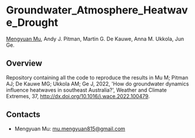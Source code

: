 # Groundwater_Atmosphere_Heatwave_Drought

[Mengyuan Mu](https://orcid.org/0000-0001-6517-5504), Andy J. Pitman, Martin G. De Kauwe, Anna M. Ukkola, Jun Ge.

## Overview

Repository containing all the code to reproduce the results in Mu M; Pitman AJ; De Kauwe MG; Ukkola AM; Ge J, 2022, 'How do groundwater dynamics influence heatwaves in southeast Australia?', Weather and Climate Extremes, 37, http://dx.doi.org/10.1016/j.wace.2022.100479.

## Contacts

- Mengyuan Mu: mu.mengyuan815@gmail.com



